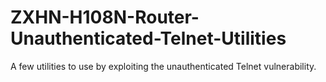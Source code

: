 # ZXHN-H108N-Router-Unauthenticated-Telnet-Utilities
A few utilities to use by exploiting the unauthenticated Telnet vulnerability.
